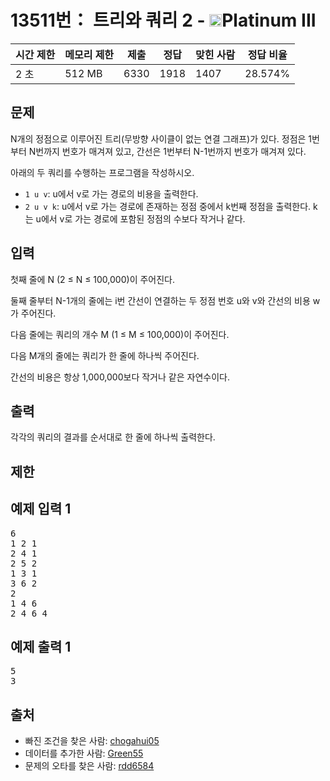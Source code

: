 # 13511번： 트리와 쿼리 2 - <img src="https://static.solved.ac/tier_small/18.svg" style="height:20px" />Platinum III


| 시간 제한 | 메모리 제한 | 제출 | 정답 | 맞힌 사람 | 정답 비율 |
| --- | --- | --- | --- | --- | --- |
| 2 초 | 512 MB | 6330 | 1918 | 1407 | 28.574% |


## 문제


N개의 정점으로 이루어진 트리(무방향 사이클이 없는 연결 그래프)가 있다. 정점은 1번부터 N번까지 번호가 매겨져 있고, 간선은 1번부터 N-1번까지 번호가 매겨져 있다.

아래의 두 쿼리를 수행하는 프로그램을 작성하시오.

- <code>1 u v</code>: u에서 v로 가는 경로의 비용을 출력한다.
- <code>2 u v k</code>: u에서 v로 가는 경로에 존재하는 정점 중에서 k번째 정점을 출력한다. k는 u에서 v로 가는 경로에 포함된 정점의 수보다 작거나 같다.




## 입력


첫째 줄에 N (2 ≤ N ≤ 100,000)이 주어진다.

둘째 줄부터 N-1개의 줄에는 i번 간선이 연결하는 두 정점 번호 u와 v와 간선의 비용 w가 주어진다.

다음 줄에는 쿼리의 개수 M (1 ≤ M ≤ 100,000)이 주어진다.

다음 M개의 줄에는 쿼리가 한 줄에 하나씩 주어진다.

간선의 비용은 항상 1,000,000보다 작거나 같은 자연수이다.




## 출력


각각의 쿼리의 결과를 순서대로 한 줄에 하나씩 출력한다.




## 제한




## 예제 입력 1


<pre>6
1 2 1
2 4 1
2 5 2
1 3 1
3 6 2
2
1 4 6
2 4 6 4
</pre>


## 예제 출력 1


<pre>5
3
</pre>






## 출처


- 빠진 조건을 찾은 사람: [chogahui05](/user/chogahui05)
- 데이터를 추가한 사람: [Green55](/user/Green55)
- 문제의 오타를 찾은 사람: [rdd6584](/user/rdd6584)




